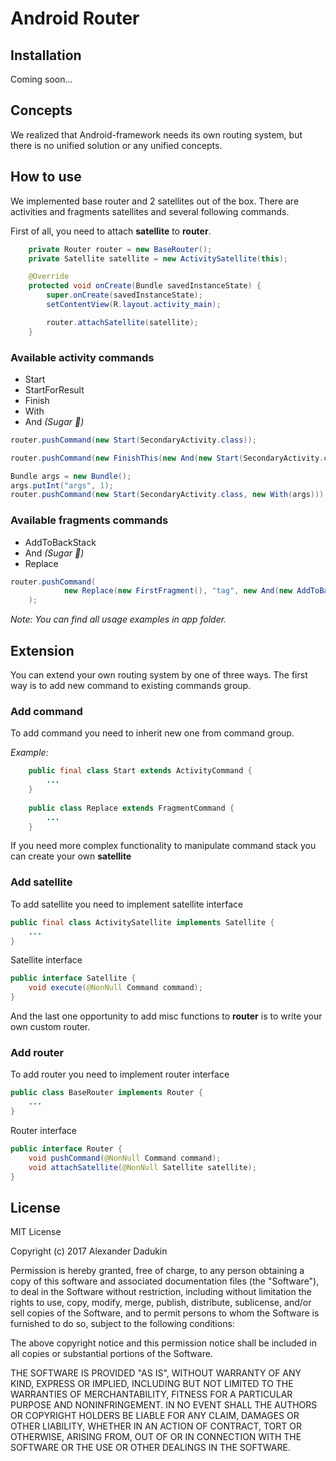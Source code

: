 # Android Router

## Installation

Coming soon...

## Concepts

We realized that Android-framework needs its own routing system, but there is
 no unified solution or any unified concepts. 

## How to use

We implemented base router and 2 satellites out of the box. 
There are activities and fragments satellites and several following commands.

First of all, you need to attach **satellite** to **router**.

```java
    private Router router = new BaseRouter();
    private Satellite satellite = new ActivitySatellite(this);

    @Override
    protected void onCreate(Bundle savedInstanceState) {
        super.onCreate(savedInstanceState);
        setContentView(R.layout.activity_main);

        router.attachSatellite(satellite);
    }
```

### Available activity commands
- Start
- StartForResult
- Finish
- With
- And _(Sugar :candy:)_

```java
router.pushCommand(new Start(SecondaryActivity.class));
```

```java
router.pushCommand(new FinishThis(new And(new Start(SecondaryActivity.class))));
```

```java
Bundle args = new Bundle();
args.putInt("args", 1);
router.pushCommand(new Start(SecondaryActivity.class, new With(args)));
```


### Available fragments commands
- AddToBackStack
- And _(Sugar :candy:)_
- Replace

```java
router.pushCommand(
            new Replace(new FirstFragment(), "tag", new And(new AddToBackStack(null)))
    );
```

_Note: You can find all usage examples in app folder._

## Extension

You can extend your own routing system by one of three ways.
The first way is to add new command to existing commands group.

### Add command
To add command you need to inherit new one from command group.

_Example:_
```java
    public final class Start extends ActivityCommand {
        ...
    }
    
    public class Replace extends FragmentCommand {
        ...
    }
```

If you need more complex functionality to manipulate command stack 
you can create your own __satellite__

### Add satellite
To add satellite you need to implement satellite interface

```java
public final class ActivitySatellite implements Satellite {
    ...
}
```

Satellite interface

```java
public interface Satellite {
    void execute(@NonNull Command command);
}
```

And the last one opportunity to add misc functions to **router** is to write your own custom router.
 
### Add router

 To add router you need to implement router interface
 
```java
public class BaseRouter implements Router {
    ...
}
```
 
 Router interface
 
```java
public interface Router {
    void pushCommand(@NonNull Command command);
    void attachSatellite(@NonNull Satellite satellite);
}
```

## License

MIT License

Copyright (c) 2017 Alexander Dadukin

Permission is hereby granted, free of charge, to any person obtaining a copy
of this software and associated documentation files (the "Software"), to deal
in the Software without restriction, including without limitation the rights
to use, copy, modify, merge, publish, distribute, sublicense, and/or sell
copies of the Software, and to permit persons to whom the Software is
furnished to do so, subject to the following conditions:

The above copyright notice and this permission notice shall be included in all
copies or substantial portions of the Software.

THE SOFTWARE IS PROVIDED "AS IS", WITHOUT WARRANTY OF ANY KIND, EXPRESS OR
IMPLIED, INCLUDING BUT NOT LIMITED TO THE WARRANTIES OF MERCHANTABILITY,
FITNESS FOR A PARTICULAR PURPOSE AND NONINFRINGEMENT. IN NO EVENT SHALL THE
AUTHORS OR COPYRIGHT HOLDERS BE LIABLE FOR ANY CLAIM, DAMAGES OR OTHER
LIABILITY, WHETHER IN AN ACTION OF CONTRACT, TORT OR OTHERWISE, ARISING FROM,
OUT OF OR IN CONNECTION WITH THE SOFTWARE OR THE USE OR OTHER DEALINGS IN THE
SOFTWARE.
